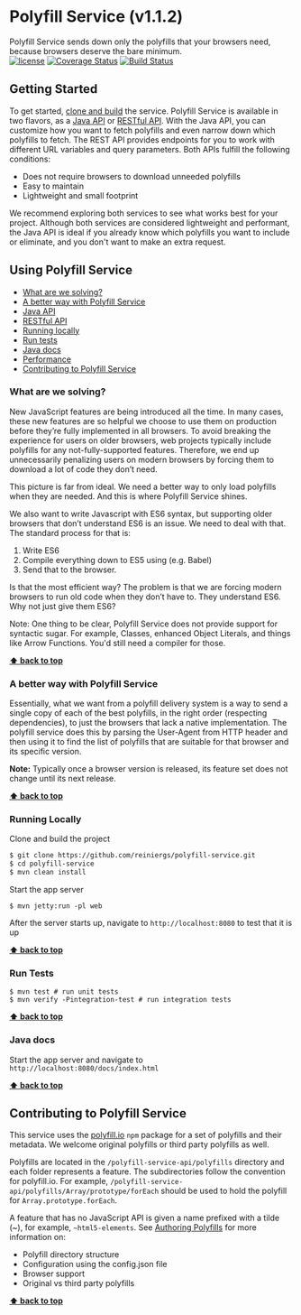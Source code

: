 <a name="top"></a>
#  Polyfill Service (v1.1.2)
Polyfill Service sends down only the polyfills that your browsers need, because browsers deserve the bare minimum.  
[![license](https://img.shields.io/github/license/mashape/apistatus.svg)](https://img.shields.io/github/license/mashape/apistatus.svg)
[![Coverage Status](https://coveralls.io/repos/github/reiniergs/polyfill-service/badge.svg?branch=codeCoverage)](https://coveralls.io/github/reiniergs/polyfill-service?branch=codeCoverage)
[![Build Status](https://travis-ci.org/reiniergs/polyfill-service.svg?branch=master)](https://travis-ci.org/reiniergs/polyfill-service)
## Getting Started
To get started, [clone and build](#running-locally) the service. Polyfill Service is available in two flavors, as a [Java API](/polyfill-service-api/README.md) or [RESTful API](/polyfill-service-rest/README.md). With the Java API, you can customize how you want to fetch polyfills and even narrow down which polyfills to fetch. The REST API provides endpoints for you to work with different URL variables and query parameters. Both APIs fulfill the following conditions:
* Does not require browsers to download unneeded polyfills
* Easy to maintain
* Lightweight and small footprint

We recommend exploring both services to see what works best for your project. Although both services are considered lightweight and performant, the Java API is ideal if you already know which polyfills you want to include or eliminate, and you don't want to make an extra request. 


## Using Polyfill Service
- [What are we solving?](#why)
- [A better way with Polyfill Service](#solution)
- [Java API](/polyfill-service-api/README.md)
- [RESTful API](/polyfill-service-rest/README.md)
- [Running locally](#running-locally)
- [Run tests](#tests)
- [Java docs](#java-docs)
- [Performance](/polyfill-service-perf/README.md)
- [Contributing to Polyfill Service](#contribute)


<a name="why"></a>
### What are we solving?

New JavaScript features are being introduced all the time. In many cases, these new features are so helpful we choose to use 
them on production before they’re fully implemented in all browsers. To avoid breaking the experience for users on older browsers, 
web projects typically include polyfills for any not-fully-supported features. Therefore, we end up unnecessarily penalizing users on modern browsers by forcing them to download a lot of code they don’t need.

This picture is far from ideal. We need a better way to only load polyfills when they are needed. And this is where Polyfill Service shines.

We also want to write Javascript with ES6 syntax, but supporting older browsers
that don’t understand ES6 is an issue. We need to deal with that. The standard process for that is:

1. Write ES6 
2. Compile everything down to ES5 using (e.g. Babel)
3. Send that to the browser.

Is that the most efficient way? The problem is that we are forcing modern browsers to run old code when they don’t have to. They understand ES6. Why not just give them ES6?

Note: One thing to be clear, Polyfill Service does not provide support for syntactic sugar. For example, Classes, enhanced Object Literals, and things like Arrow Functions. You'd still need a compiler for those.

**[⬆ back to top](#top)**



<a name="solution"></a>
### A better way with Polyfill Service

Essentially, what we want from a polyfill delivery system is a way to send a single copy of each of the best polyfills, in the right order (respecting dependencies), to just the browsers that lack a native implementation. The polyfill service does this by parsing the User-Agent from HTTP header and then using it to find the list of polyfills that are suitable for that browser and its specific version.

**Note:** Typically once a browser version is released, its feature set does not change until its next release.

**[⬆ back to top](#top)**



<a name="running-locally"></a>
### Running Locally

Clone and build the project
```bash
$ git clone https://github.com/reiniergs/polyfill-service.git
$ cd polyfill-service
$ mvn clean install
```

Start the app server
```
$ mvn jetty:run -pl web
```

After the server starts up, navigate to `http://localhost:8080` to test that it is up

**[⬆ back to top](#top)**



<a name="tests"></a>
### Run Tests
```
$ mvn test # run unit tests
$ mvn verify -Pintegration-test # run integration tests
```

**[⬆ back to top](#top)**



<a name="java-docs"></a>
### Java docs
Start the app server and navigate to `http://localhost:8080/docs/index.html`

**[⬆ back to top](#top)**


<a name="contribute"></a>
## Contributing to Polyfill Service
This service uses the [polyfill.io](http://polyfill.io) `npm` package for a set of polyfills and their metadata. We welcome original polyfills or third party polyfills as well.

Polyfills are located in the `/polyfill-service-api/polyfills` directory and each folder represents a feature. The subdirectories follow the convention for polyfill.io. For example, `/polyfill-service-api/polyfills/Array/prototype/forEach` should be used to hold the polyfill for `Array.prototype.forEach`.

A feature that has no JavaScript API is given a name prefixed with a tilde (~), for example, `~html5-elements`.
See [Authoring Polyfills](https://polyfill.io/v2/docs/contributing/authoring-polyfills) for more information on:

* Polyfill directory structure
* Configuration using the config.json file
* Browser support
* Original vs third party polyfills

**[⬆ back to top](#top)**

